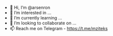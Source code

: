 - 👋 Hi, I’m @arsenron
- 👀 I’m interested in ...
- 🌱 I’m currently learning ...
- 💞️ I’m looking to collaborate on ...
- 📫 Reach me on Telegram - https://t.me/mziteks

<!---
arsenron/arsenron is a ✨ special ✨ repository because its `README.md` (this file) appears on your GitHub profile.
You can click the Preview link to take a look at your changes.
--->
